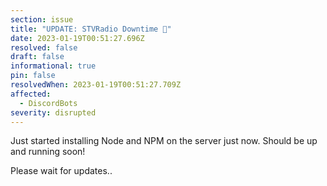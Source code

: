 ```yaml
---
section: issue
title: "UPDATE: STVRadio Downtime 🔻"
date: 2023-01-19T00:51:27.696Z
resolved: false
draft: false
informational: true
pin: false
resolvedWhen: 2023-01-19T00:51:27.709Z
affected:
  - DiscordBots
severity: disrupted
---
```

J﻿ust started installing Node and NPM on the server just now.
S﻿hould be up and running soon!

P﻿lease wait for updates..